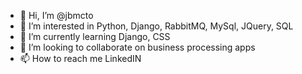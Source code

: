 - 👋 Hi, I’m @jbmcto
- 👀 I’m interested in Python, Django, RabbitMQ, MySql, JQuery, SQL
- 🌱 I’m currently learning Django, CSS
- 💞️ I’m looking to collaborate on business processing apps
- 📫 How to reach me LinkedIN

<!---
jbmcto/jbmcto is a ✨ special ✨ repository because its `README.md` (this file) appears on your GitHub profile.
You can click the Preview link to take a look at your changes.
--->
